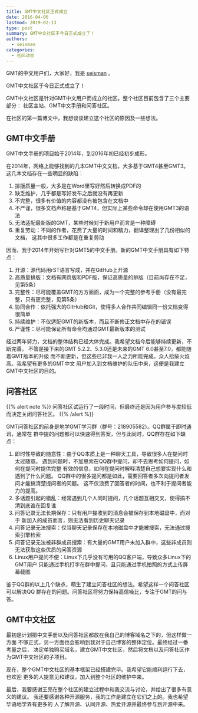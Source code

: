 ```yaml
---
title: GMT中文社区正式成立
date: 2016-04-06
lastmod: 2019-02-13
type: post
summary: GMT中文社区于今日正式成立了！
authors:
  - seisman
categories:
  - 社区动态
---
```


GMT的中文用户们，大家好，我是 [seisman](https://seisman.info) 。

GMT中文社区于今日正式成立了！

GMT中文社区是针对GMT中文用户而成立的社区。整个社区目前包含了三个主要部分：
社区主站、GMT中文手册和问答社区。

在社区的第一篇博文中，我想谈谈建立这个社区的原因及一些想法。

## GMT中文手册

GMT中文手册的项目始于2014年，到2016年初已经初步成形。

在2014年，网络上能够找到的几本GMT中文文档，大多基于GMT4甚至GMT3。
这几本文档存在一些明显的缺陷：

1. 排版质量一般，大多是在Word里写好然后转换成PDF的
2. 缺乏维护，几乎都是写好发布之后就没有再更新
3. 不完整，很多有价值的内容都没有被包含在文档中
4. 不严谨，很多文档声称是基于GMT4，但实际上某些命令却在使用GMT3的语法
5. 无法适配最新版的GMT，某些时候对于新用户而言是一种障碍
6. 重复劳动：不同的作者，花费了大量的时间和精力，翻译整理出了几份相似的文档，
   这其中很多工作都是在重复劳动

因而，我于2014年开始写针对GMT5的中文手册。新的GMT中文手册具有如下特点：

1. 开源：源代码用rST语言写成，并在GitHub上开源
2. 高质量排版：文档有网页版和PDF版，保证高质量的排版（目前尚存在不足，见第5条）
3. 完整性：尽可能覆盖GMT的方方面面，成为一个完整的参考手册（没有最完整，只有更完整，见第5条）
4. 协同合作：依托强大的GitHub和Git，使得多人合作共同编辑同一份文档变得很简单
5. 持续维护：不仅适配GMT的新版本，而且不断修正文档中存在的错误
6. 严谨性：尽可能保证所有命令均通过GMT最新版本的测试

经过两年努力，文档的整体结构已经大体完成。我希望文档今后能够持续更新，不断完善，
不管是接下来的GMT 5.2.2、5.3.0还是未来的GMT 6.0甚至7.0，都能随着GMT版本的升级
而不断更新，但这些已非我一人之力所能完成。众人拾柴火焰高。我希望有更多的GMT中文
用户加入到文档维护的队伍中来，这便是我建立GMT中文社区的目的。

## 问答社区

{{% alert note %}}
问答社区试运行了一段时间，但最终还是因为用户参与度较低而决定关闭问答社区。
{{% /alert %}}

GMT问答社区的前身是地学GMT学习群（群号：218905582）。QQ群属于即时通讯，通常在
群中提的问题都可以快速得到答案，但与此同时，QQ群存在如下缺点：

1.  即时性导致的随意性：由于QQ本质上是一种聊天工具，导致很多人在提问时太过随意。
    遇到问题时，不加思索在QQ群中提问，却不去思考如何提问，如何在提问时提供完整
    有效的信息，如何在提问时解释清楚自己想要实现什么和遇到了什么问题。
    QQ群中的很多提问都是如此，需要回答者多次向提问者发问才能搞清楚提问者的问题。
    这不仅浪费了回答者的时间，也不利于提问者能力的提高。
2.  多话题引起的错乱：经常遇到几个人同时提问，几个话题互相交叉，使得搞不清到底谁在回复谁
3.  问答记录无法长期保存：只有用户接收到的消息会被保存到本地磁盘中，而对于
    新加入的成员而言，则无法看到历史聊天记录
4.  问答记录无法搜索：仅当聊天记录保存在本地磁盘中才能被搜索，无法通过搜索引擎检索
5.  问答记录无法被非群成员搜索：有大量的GMT用户未加入群中，这些非成员则无法获取这些优质的问答资源
6.  Linux用户提问不便：Linux下几乎没有可用的QQ客户端，导致众多Linux下的GMT用户
    只能通过手机打字在群中提问，且只能通过手机拍照的方式上传屏幕截图

鉴于QQ群的以上几个缺点，萌生了建立问答社区的想法。希望这样一个问答社区可以解决QQ
群存在的问题。问答社区将努力保持高信噪比，专注于GMT的问与答。

## GMT中文社区

最初是计划把中文手册以及问答社区都放在我自己的博客域名之下的，但这样做一方面
不够正式，另一方面也会影响到我对于自己博客的整体定位。最终经过一番考量之后，
决定单独购买域名，建立GMT中文社区，然后将文档以及问答社区作为GMT中文社区的子项目。

现在，整个GMT中文社区的基本框架已经搭建完毕。我希望它能顺利运行下去，也欢迎
更多的人提意见和建议，加入到整个社区的维护中来。

最后，我要感谢王亮在整个社区的建立过程中和我交流与讨论，并给出了很多有意义的建议。
我还要感谢各种开源服务，我的工作是建立在它们之上的。我也希望华语地学界有更多的
人了解开源、认同开源、热爱开源并最终参与到开源中来。

